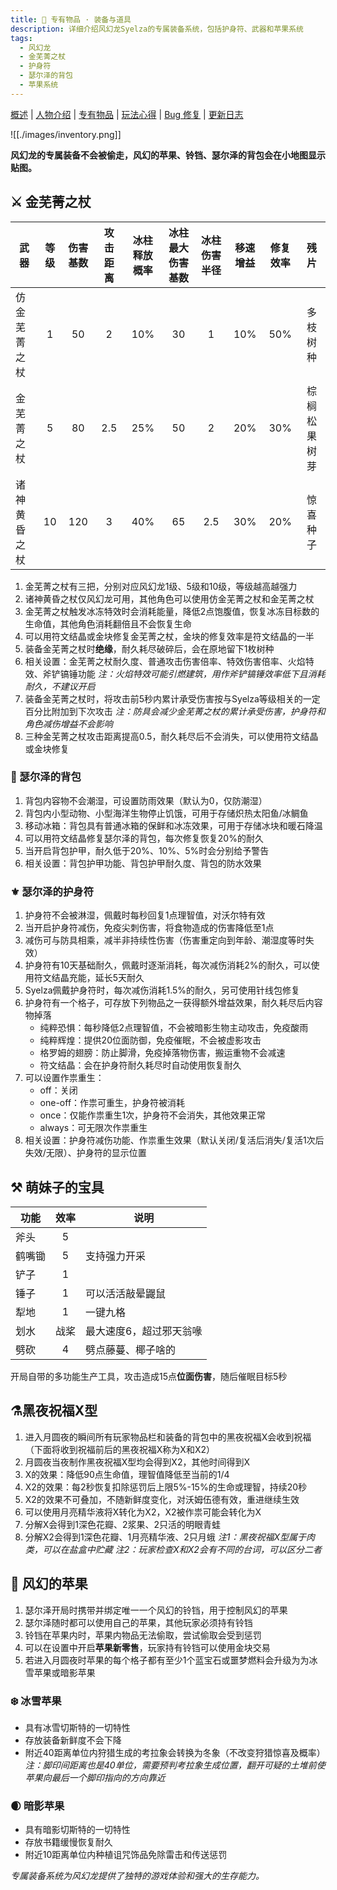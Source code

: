 ```yaml
---
title: 🔮 专有物品 · 装备与道具
description: 详细介绍风幻龙Syelza的专属装备系统，包括护身符、武器和苹果系统
tags:
  - 风幻龙
  - 金芜菁之杖
  - 护身符
  - 瑟尔泽的背包
  - 苹果系统
---
```


[概述](./index.md) | [人物介绍](./character.md) | [专有物品](./inventory.md) | [玩法心得](./tips.md) | [Bug 修复](./patches.md) | [更新日志](./changelog.md)

![[./images/inventory.png]]

**风幻龙的专属装备不会被偷走，风幻的苹果、铃铛、瑟尔泽的背包会在小地图显示贴图。**

## ⚔️ 金芜菁之杖

|     武器     | 等级 | 伤害基数 | 攻击距离 | 冰柱释放概率 | 冰柱最大伤害基数 | 冰柱伤害半径 | 移速增益 | 修复效率 |     残片     |
| ------------ | :--: | :------: | :------: | :----------: | :--------------: | :----------: | :------: | :------: | :----------: |
| 仿金芜菁之杖 |  1   |    50    |    2     |     10%      |        30        |      1       |   10%    |   50%    |   多枝树种   |
| 金芜菁之杖   |  5   |    80    |   2.5    |     25%      |        50        |      2       |   20%    |   30%    | 棕榈松果树芽 |
| 诸神黄昏之杖 |  10  |   120    |    3     |     40%      |        65        |     2.5      |   30%    |   20%    |   惊喜种子   |

1. 金芜菁之杖有三把，分别对应风幻龙1级、5级和10级，等级越高越强力
2. 诸神黄昏之杖仅风幻龙可用，其他角色可以使用仿金芜菁之杖和金芜菁之杖
3. 金芜菁之杖触发冰冻特效时会消耗能量，降低2点饱腹值，<pink>恢复冰冻目标数的生命值</pink>，其他角色消耗翻倍且不会恢复生命
4. 可以用符文结晶或金块修复金芜菁之杖，金块的修复效率是符文结晶的一半
5. 装备金芜菁之杖时**绝缘**，耐久耗尽破碎后，会在原地留下1枚树种
6. 相关设置：金芜菁之杖耐久度、普通攻击伤害倍率、特效伤害倍率、火焰特效、斧铲镐锤功能
  *注：火焰特效可能引燃建筑，用作斧铲镐锤效率低下且消耗耐久，不建议开启*
7. <pink>装备金芜菁之杖时，将攻击前5秒内累计承受伤害按与Syelza等级相关的一定百分比附加到下次攻击</pink>
  *注：防具会减少金芜菁之杖的累计承受伤害，护身符和角色减伤增益不会影响*
8. <pink>三种金芜菁之杖攻击距离提高0.5，耐久耗尽后不会消失，可以使用符文结晶或金块修复</pink>

### 🎒 瑟尔泽的背包

1. 背包内容物不会潮湿，可设置防雨效果（默认为0，仅防潮湿）
2. 背包内小型动物、小型海洋生物停止饥饿，可用于存储炽热太阳鱼/冰鲷鱼
3. 移动冰箱：背包具有普通冰箱的保鲜和冰冻效果，可用于存储冰块和暖石降温
4. 可以用符文结晶修复瑟尔泽的背包，每次修复恢复20%的耐久
5. 当开启背包护甲，耐久低于20%、10%、5%时会分别给予警告
6. 相关设置：背包护甲功能、背包护甲耐久度、背包的防水效果

### ⚜️ 瑟尔泽的护身符

1. 护身符不会被淋湿，佩戴时每秒回复1点理智值，对沃尔特有效
2. 当开启护身符减伤，免疫尖刺伤害，<pink>将食物造成的伤害降低至1点</pink>
3. 减伤可与防具相乘，减半非持续性伤害（伤害重定向到年龄、潮湿度等时失效）
4. 护身符有10天基础耐久，佩戴时逐渐消耗，每次减伤消耗2%的耐久，可以使用符文结晶充能，延长5天耐久
5. <pink>Syelza佩戴护身符时，每次减伤消耗1.5%的耐久，另可使用针线包修复</pink>
6. 护身符有一个格子，可存放下列物品之一获得额外增益效果，耐久耗尽后内容物掉落
    - 纯粹恐惧：每秒降低2点理智值，不会被暗影生物主动攻击，<pink>免疫酸雨</pink>
    - 纯粹辉煌：提供20位面防御，免疫催眠，不会被虚影攻击
    - 格罗姆的翅膀：防止脚滑，免疫掉落物伤害，搬运重物不会减速
    - 符文结晶：会在护身符耐久耗尽时自动使用恢复耐久
7. 可以设置作祟重生：
    - off：关闭
    - one-off：作祟可重生，护身符被消耗
    - once：仅能作祟重生1次，护身符不会消失，其他效果正常
    - always：可无限次作祟重生
8. 相关设置：护身符减伤功能、作祟重生效果（默认关闭/复活后消失/复活1次后失效/无限）、护身符的显示位置

## ⚒️ 萌妹子的宝具

|  功能  | 效率 |          说明           |
| ------ | :--: | ----------------------- |
| 斧头   |  5   |                         |
| 鹤嘴锄 |  5   | 支持强力开采            |
| 铲子   |  1   |                         |
| 锤子   |  1   | 可以活活敲晕鼹鼠        |
| 犁地   |  1   | 一键九格                |
| 划水   | 战桨 | 最大速度6，超过邪天翁喙 |
| 劈砍   |  4   | 劈点藤蔓、椰子啥的      |

开局自带的多功能生产工具，攻击造成15点**位面伤害**，<pink>随后催眠目标5秒</pink>

## ⚗️黑夜祝福X型

1. 进入月圆夜的瞬间所有玩家物品栏和装备的背包中的黑夜祝福X会收到祝福
（下面将收到祝福前后的黑夜祝福X称为X和X2）
2. 月圆夜当夜制作黑夜祝福X型均会得到X2，其他时间得到X
3. X的效果：降低90点生命值，理智值降低至当前的1/4
4. X2的效果：每2秒恢复扣除惩罚后上限5%-15%的生命或理智，持续20秒
5. X2的效果不可叠加，不随新鲜度变化，对沃姆伍德有效，重进继续生效
6. 可以使用月亮精华液将X转化为X2，X2被作祟可能会转化为X
7. 分解X会得到1深色花瓣、2浆果、2只活的明眼青蛙
8. 分解X2会得到1深色花瓣、1月亮精华液、2只月蛾
  *注1：黑夜祝福X型属于肉类，可以在盐盒中贮藏*
  *注2：玩家检查X和X2会有不同的台词，可以区分二者*

## 🍎 风幻的苹果

1. 瑟尔泽开局时携带并绑定唯一一个风幻的铃铛，用于控制风幻的苹果
2. 瑟尔泽随时都可以使用自己的苹果，其他玩家必须持有铃铛
3. 铃铛在苹果内时，苹果内物品无法偷取，尝试偷取会受到惩罚
4. 可以在设置中开启**苹果新零售**，玩家持有铃铛可以使用金块交易
5. 若进入月圆夜时苹果的每个格子都有至少1个蓝宝石或噩梦燃料会升级为为冰雪苹果或暗影苹果

### ❄️ 冰雪苹果

- 具有冰雪切斯特的一切特性
- 存放装备新鲜度不会下降
- 附近40距离单位内狩猎生成的考拉象会转换为冬象（不改变狩猎惊喜及概率）
  *注：脚印间距离也是40单位，需要预判考拉象生成位置，翻开可疑的土堆前使苹果向最后一个脚印指向的方向靠近*

### 🌒 暗影苹果

- 具有暗影切斯特的一切特性
- 存放书籍缓慢恢复耐久
- 附近10距离单位内种植诅咒饰品免除雷击和传送惩罚

*专属装备系统为风幻龙提供了独特的游戏体验和强大的生存能力。*
